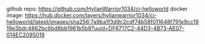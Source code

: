 github repo: https://github.com/HylianWarrior1034/ci-helloworld
docker image: https://hub.docker.com/layers/hylianwarrior1034/ci-helloworld/latest/images/sha256:7a9ba1f3d9c2cdf74b58f011648f791e9cc1919e3bdc4862bc6bd8bb1961b5b8?uuid=DF6717C2-44D3-4B73-AE07-014EC2095019
